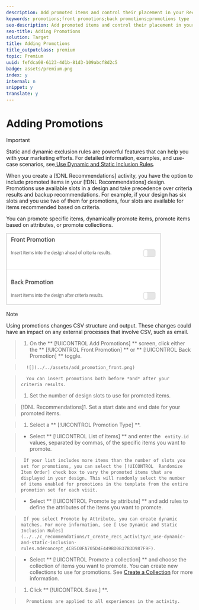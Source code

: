 ```yaml
---
description: Add promoted items and control their placement in your Recommendations designs. You can add static and dynamic promotions.
keywords: promotions;front promotions;back promotions;promotions type
seo-description: Add promoted items and control their placement in your Recommendations designs. You can add static and dynamic promotions.
seo-title: Adding Promotions
solution: Target
title: Adding Promotions
title_outputclass: premium
topic: Premium
uuid: fefdca08-6123-4d1b-81d3-109abcf8d2c5
badge: assets/premium.png
index: y
internal: n
snippet: y
translate: y
---
```


# Adding Promotions


>[!IMPORTANT]
>
>Static and dynamic exclusion rules are powerful features that can help you with your marketing efforts. For detailed information, examples, and use-case scenarios, see[ Use Dynamic and Static Inclusion Rules](../../c_recommendations/t_create_recs_activity/c_use-dynamic-and-static-inclusion-rules.md#concept_4CB5C0FA705D4E449BD0B37B3D987F9F). 



When you create a [!DNL  Recommendations] activity, you have the option to include promoted items in your [!DNL  Recommendations] design. Promotions use available slots in a design and take precedence over criteria results and backup recommendations. For example, if your design has six slots and you use two of them for promotions, four slots are available for items recommended based on criteria. 

You can promote specific items, dynamically promote items, promote items based on attributes, or promote collections. 

![](../../assets/add_promotion_toggles.png) 


>[!NOTE]
>
>Using promotions changes CSV structure and output. These changes could have an impact on any external processes that involve CSV, such as email.



>1. On the ** [!UICONTROL  Add Promotions] ** screen, click either the ** [!UICONTROL  Front Promotion] ** or ** [!UICONTROL  Back Promotion] ** toggle.

>       ![](../../assets/add_promotion_front.png) 

>       You can insert promotions both before *and* after your criteria results. 
>1. Set the number of design slots to use for promoted items.

>    [!DNL  Recommendations]1. Set a start date and end date for your promoted items.

>1. Select a ** [!UICONTROL  Promotion Type] **.

>    
>    * Select ** [!UICONTROL  List of items] ** and enter the ` entity.id` values, separated by commas, of the specific items you want to promote. 

>      If your list includes more items than the number of slots you set for promotions, you can select the [!UICONTROL  Randomize Item Order] check box to vary the promoted items that are displayed in your design. This will randomly select the number of items enabled for promotions in the template from the entire promotion set for each visit. 

>    * Select ** [!UICONTROL  Promote by attribute] ** and add rules to define the attributes of the items you want to promote. 

>      If you select Promote by Attribute, you can create dynamic matches. For more information, see [ Use Dynamic and Static Inclusion Rules](../../c_recommendations/t_create_recs_activity/c_use-dynamic-and-static-inclusion-rules.md#concept_4CB5C0FA705D4E449BD0B37B3D987F9F). 

>    * Select ** [!UICONTROL  Promote a collection] ** and choose the collection of items you want to promote. You can create new collections to use for promotions. See [ Create a Collection](../../c_recommendations/c_products/c_collections.md#task_1256DFF6842141FCAADD9E1428EF7F08) for more information. 

>1. Click ** [!UICONTROL  Save.] **.

>       Promotions are applied to all experiences in the activity. 
